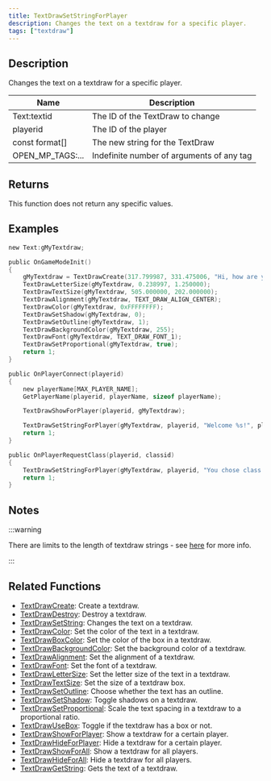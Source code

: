 ```yaml
---
title: TextDrawSetStringForPlayer
description: Changes the text on a textdraw for a specific player.
tags: ["textdraw"]
---
```


<VersionWarn version='omp v1.1.0.2612' />

## Description

Changes the text on a textdraw for a specific player.

| Name             | Description                               |
| ---------------- | ----------------------------------------- |
| Text:textid      | The ID of the TextDraw to change          |
| playerid         | The ID of the player                      |
| const format[]   | The new string for the TextDraw           |
| OPEN_MP_TAGS:... | Indefinite number of arguments of any tag |

## Returns

This function does not return any specific values.

## Examples

```c
new Text:gMyTextdraw;

public OnGameModeInit()
{
    gMyTextdraw = TextDrawCreate(317.799987, 331.475006, "Hi, how are you?");
    TextDrawLetterSize(gMyTextdraw, 0.238997, 1.250000);
    TextDrawTextSize(gMyTextdraw, 505.000000, 202.000000);
    TextDrawAlignment(gMyTextdraw, TEXT_DRAW_ALIGN_CENTER);
    TextDrawColor(gMyTextdraw, 0xFFFFFFFF);
    TextDrawSetShadow(gMyTextdraw, 0);
    TextDrawSetOutline(gMyTextdraw, 1);
    TextDrawBackgroundColor(gMyTextdraw, 255);
    TextDrawFont(gMyTextdraw, TEXT_DRAW_FONT_1);
    TextDrawSetProportional(gMyTextdraw, true);
    return 1;
}

public OnPlayerConnect(playerid)
{
    new playerName[MAX_PLAYER_NAME];
    GetPlayerName(playerid, playerName, sizeof playerName);

    TextDrawShowForPlayer(playerid, gMyTextdraw);

    TextDrawSetStringForPlayer(gMyTextdraw, playerid, "Welcome %s!", playerName);
    return 1;
}

public OnPlayerRequestClass(playerid, classid)
{
    TextDrawSetStringForPlayer(gMyTextdraw, playerid, "You chose class %d", classid);
    return 1;
}
```

## Notes

:::warning

There are limits to the length of textdraw strings - see [here](../resources/limits) for more info.

:::

## Related Functions

- [TextDrawCreate](TextDrawCreate): Create a textdraw.
- [TextDrawDestroy](TextDrawDestroy): Destroy a textdraw.
- [TextDrawSetString](TextDrawSetString): Changes the text on a textdraw.
- [TextDrawColor](TextDrawColor): Set the color of the text in a textdraw.
- [TextDrawBoxColor](TextDrawBoxColor): Set the color of the box in a textdraw.
- [TextDrawBackgroundColor](TextDrawBackgroundColor): Set the background color of a textdraw.
- [TextDrawAlignment](TextDrawAlignment): Set the alignment of a textdraw.
- [TextDrawFont](TextDrawFont): Set the font of a textdraw.
- [TextDrawLetterSize](TextDrawLetterSize): Set the letter size of the text in a textdraw.
- [TextDrawTextSize](TextDrawTextSize): Set the size of a textdraw box.
- [TextDrawSetOutline](TextDrawSetOutline): Choose whether the text has an outline.
- [TextDrawSetShadow](TextDrawSetShadow): Toggle shadows on a textdraw.
- [TextDrawSetProportional](TextDrawSetProportional): Scale the text spacing in a textdraw to a proportional ratio.
- [TextDrawUseBox](TextDrawUseBox): Toggle if the textdraw has a box or not.
- [TextDrawShowForPlayer](TextDrawShowForPlayer): Show a textdraw for a certain player.
- [TextDrawHideForPlayer](TextDrawHideForPlayer): Hide a textdraw for a certain player.
- [TextDrawShowForAll](TextDrawShowForAll): Show a textdraw for all players.
- [TextDrawHideForAll](TextDrawHideForAll): Hide a textdraw for all players.
- [TextDrawGetString](TextDrawGetString): Gets the text of a textdraw.
